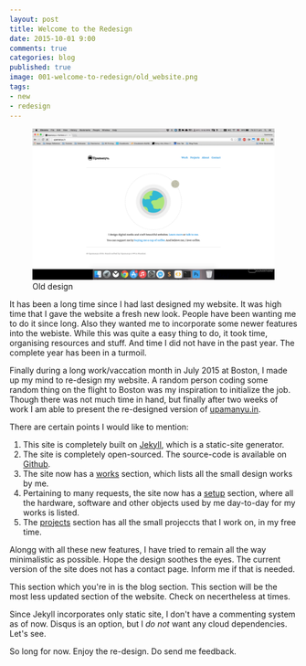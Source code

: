 ```yaml
---
layout: post
title: Welcome to the Redesign
date: 2015-10-01 9:00
comments: true
categories: blog
published: true
image: 001-welcome-to-redesign/old_website.png
tags:
- new
- redesign
---
```

<figure>
	<img src="/images/posts/001-welcome-to-redesign/old_website.png" alt="A snapshot of the old design of upamanyu.in">
	<figcaption>Old design</figcaption>
</figure> 

It has been a long time since I had last designed my website. It was high time that I gave the website a fresh new look. People have been wanting me to do it since long. Also they wanted me to incorporate some newer features into the webiste. While this was quite a easy thing to do, it took time, organising resources and stuff. And time I did not have in the past year. The complete year has been in a turmoil.

Finally during a long work/vaccation month in July 2015 at Boston, I made up my mind to re-design my website. A random person coding some random thing on the flight to Boston was my inspiration to initialize the job. Though there was not much time in hand, but finally after two weeks of work I am able to present the re-designed version of [upamanyu.in](http://upamanyu.in).

There are certain points I would like to mention:

1. This site is completely built on <a href="http://jekyllrb.com/" target="_blank">Jekyll</a>, which is a static-site generator.
1. The site is completely open-sourced. The source-code is available on <a href="https://github.com/upamanyudas/upamanyudas.github.io" target="_blank">Github</a>.
1. The site now has a [works](/works) section, which lists all the small design works by me.
1. Pertaining to many requests, the site now has a [setup](/setup) section, where all the hardware, software and other objects used by me day-to-day for my works is listed.
1. The [projects](/projects) section has all the small projeccts that I work on, in my free time.

Alongg with all these new features, I have tried to remain all the way minimalistic as possible. Hope the design soothes the eyes. The current version of the site does not has a contact page. Inform me if that is needed.

This section which you're in is the blog section. This section will be the most less updated section of the website. Check on necertheless at times.

Since Jekyll incorporates only static site, I don't have a commenting system as of now. Disqus is an option, but I _do not_ want any cloud dependencies. Let's see.

So long for now. Enjoy the re-design. Do send me feedback.